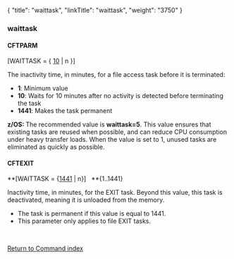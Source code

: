 {
    "title": "waittask",
    "linkTitle": "waittask",
    "weight": "3750"
}<span id="waittask"></span>

### waittask

<span id="waittask_CFTPARM"></span>

#### CFTPARM

\[WAITTASK = { <u>10</u> | n }\]   

The inactivity time, in minutes, for a file access task before it is terminated:

- **1**: Minimum value
- <span style="font-weight: bold;">10</span>: Waits for 10 minutes after no activity is detected before terminating the task
- **1441**: Makes the task permanent

<span style="font-weight: bold;">z/OS: </span>The recommended value is **waittask=5**. This value ensures that existing tasks are reused when possible, and can reduce CPU consumption under heavy transfer loads. When the value is set to 1, unused tasks are eliminated as quickly as possible.

<span id="waittask_CFTEXIT"></span>

#### CFTEXIT

**\[WAITTASK = {<u>1441</u> | n}\]   **{1..1441}

Inactivity time, in minutes, for the EXIT task. Beyond this value, this
task is deactivated, meaning it is unloaded from the memory.

- The task is permanent if this value is equal to 1441.
- This parameter only applies to file EXIT tasks.

 

[Return to Command index](../../)
